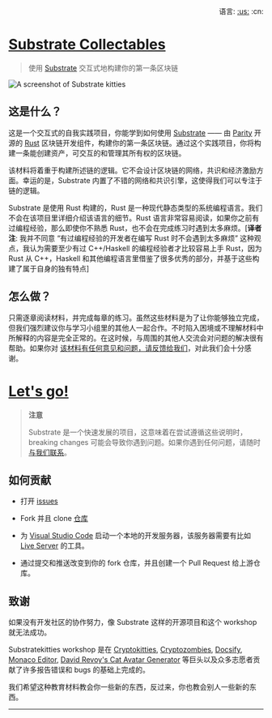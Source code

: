 <div align="right">
    语言: <a title="英语" href="../../README.md">:us:</a> :cn:
</div>

# [Substrate Collectables][main link]

> 使用 [Substrate][] 交互式地构建你的第一条区块链

![A screenshot of Substrate kitties](../media/substrate-collectables.png)

## 这是什么？

这是一个交互式的自我实践项目，你能学到如何使用 [Substrate][] —— 由 [Parity][] 开源的 [Rust][] 区块链开发组件，构建你的第一条区块链。通过这个实践项目，你将构建一条能创建资产，可交互的和管理其所有权的区块链。

该材料将着重于构建所述链的逻辑。它不会设计区块链的网络，共识和经济激励方面。幸运的是，Substrate 内置了不错的网络和共识引擎，这使得我们可以专注于链的逻辑。

Substrate 是使用 Rust 构建的，Rust 是一种现代静态类型的系统编程语言。我们不会在该项目里详细介绍该语言的细节。Rust 语言非常容易阅读，如果你之前有过编程经验，那么即使你不熟悉 Rust，也不会在完成练习时遇到太多麻烦。[**译者注**: 我并不同意 “有过编程经验的开发者在编写 Rust 时不会遇到太多麻烦” 这种观点，我认为需要至少有过 C++/Haskell 的编程经验者才比较容易上手 Rust，因为 Rust 从 C++，Haskell 和其他编程语言里借鉴了很多优秀的部分，并基于这些构建了属于自身的独有特点]

## 怎么做？

只需逐章阅读材料，并完成每章的练习。虽然这些材料是为了让你能够独立完成，但我们强烈建议你与学习小组里的其他人一起合作。不时陷入困境或不理解材料中所解释的内容是完全正常的。在这时候，与周围的其他人交流会对问题的解决很有帮助。如果你对 [该材料有任何意见和问题，请反馈给我们][feedback]，对此我们会十分感谢。

# [Let's go!](/0/introduction.md)

> **注意**
>
> Substrate 是一个快速发展的项目，这意味着在尝试遵循这些说明时，breaking changes 可能会导致你遇到问题。如果你遇到任何问题，请随时[与我们联系](https://substrate.readme.io/v1.0.0/docs/feedback)。

## 如何贡献

* 打开 [issues](https://github.com/shawntabrizi/substrate-collectables-workshop/issues)

* Fork 并且 clone [仓库](https://github.com/shawntabrizi/substrate-collectables-workshop)

* 为 [Visual Studio Code](https://code.visualstudio.com/) 启动一个本地的开发服务器，该服务器需要有比如  [Live Server](https://marketplace.visualstudio.com/items?itemName=ritwickdey.LiveServer) 的工具。

* 通过提交和推送改变到你的 fork 仓库，并且创建一个 Pull Request 给上游仓库。

## 致谢

如果没有开发社区的协作努力，像 Substrate 这样的开源项目和这个 workshop 就无法成功。

Substratekitties workshop 是在 [Cryptokitties](https://www.cryptokitties.co/), [Cryptozombies](https://cryptozombies.io/), [Docsify](https://docsify.js.org/), [Monaco Editor](https://microsoft.github.io/monaco-editor/), [David Revoy's Cat Avatar Generator](https://framagit.org/Deevad/cat-avatar-generator) 等巨头以及众多志愿者贡献了许多报告错误和 bugs 的基础上完成的。

我们希望这种教育材料教会你一些新的东西，反过来，你也教会别人一些新的东西。

---

[main link]: https://shawntabrizi.github.io/substrate-collectables-workshop/
[feedback]: https://substrate.readme.io/v1.0.0/docs/feedback
[Substrate]: https://www.parity.io/substrate/
[Substrate docs]: https://substrate.readme.io/
[Parity]: https://www.parity.io/
[Rust]: https://www.rust-lang.org/

